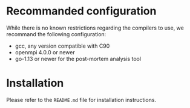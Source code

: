 # Recommanded configuration

While there is no known restrictions regarding the compilers to use, we recommand the following configuration:
- gcc, any version compatible with C90
- openmpi 4.0.0 or newer
- go-1.13 or newer for the post-mortem analysis tool

# Installation 

Please refer to the `README.md` file for installation instructions.